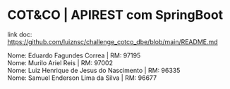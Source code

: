 # COT&CO | APIREST com SpringBoot 
link doc:
https://github.com/luiznsc/challenge_cotco_dbe/blob/main/README.md

Nome: Eduardo Fagundes Correa | RM: 97195  
Nome: Murilo Ariel Reis | RM: 97002  
Nome: Luiz Henrique de Jesus do Nascimento | RM: 96335  
Nome: Samuel Enderson Lima da Silva | RM: 96677  
